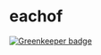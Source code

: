 # eachof

[![Greenkeeper badge](https://badges.greenkeeper.io/richrdkng/each-of.svg)](https://greenkeeper.io/)

